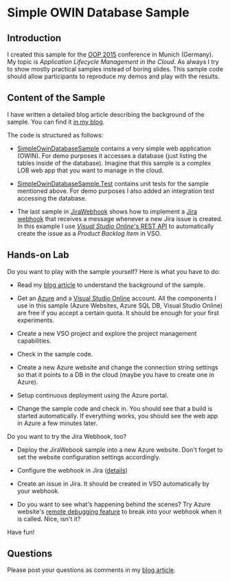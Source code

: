 # Simple OWIN Database Sample

## Introduction

I created this sample for the [OOP 2015](http://www.oop-konferenz.de/oop2015/startseite-englisch/conference.html)
conference in Munich (Germany). My topic is *Application Lifecycle Management in the Cloud*.
As always I try to show mostly practical samples instead of boring slides. 
This sample code should allow participants to reproduce my demos and play with the
results.

## Content of the Sample

I have written a detailed blog article describing the background of the sample.
You can find it [in my blog](http://www.software-architects.com/devblog/2015/01/27/OOP-2015-ALM-in-the-Cloud-with-Visual-Studio-Online-and-Azure).

The code is structured as follows:

* [SimpleOwinDatabaseSample](SimpleOwinDatabaseSample) contains a very simple web
  application (OWIN). For demo purposes it accesses a database (just listing the
  tables inside of the database). Imagine that this sample is a complex LOB web app
  that you want to manage in the cloud.

* [SimpleOwinDatabaseSample.Test](SimpleOwinDatabaseSample.Test) contains 
  unit tests for the sample mentioned above. For demo purposes I also added an
  integration test accessing the database.

* The last sample in [JiraWebhook](JiraWebhook) shows how to implement a 
  [Jira webhook](https://developer.atlassian.com/display/JIRADEV/JIRA+Webhooks+Overview)
  that receives a message whenever a new Jira issue is created. In this
  example I use [*Visual Studio Online*'s REST API](http://www.visualstudio.com/en-us/integrate/reference/reference-vso-overview-vsi) 
  to automatically create the issue as a *Product Backlog Item* in VSO.

## Hands-on Lab

Do you want to play with the sample yourself? Here is what you have to do:

* Read my [blog article](http://www.software-architects.com/devblog/2015/01/27/OOP-2015-ALM-in-the-Cloud-with-Visual-Studio-Online-and-Azure)
  to understand the background of the sample.

* Get an [Azure](http://azure.microsoft.com) and a [Visual Studio Online](http://www.visualstudio.com)
  account. All the components I use in this sample (Azure Websites, Azure SQL DB,
  Visual Studio Online) are free if you accept a certain quota. It should be enough
  for your first experiments.

* Create a new VSO project and explore the project management capabilities.

* Check in the sample code.

* Create a new Azure website and change the connection string settings so that
  it points to a DB in the cloud (maybe you have to create one in Azure).

* Setup continuous deployment using the Azure portal.

* Change the sample code and check in. You should see that a build is started
  automatically. If everything works, you should see the web app in Azure a few
  minutes later.

Do you want to try the Jira Webhook, too?

* Deploy the JiraWebook sample into a new Azure website. Don't forget to set the
  website configuration settings accordingly.

* Configure the webhook in Jira ([details](https://developer.atlassian.com/display/JIRADEV/JIRA+Webhooks+Overview))

* Create an issue in Jira. It should be created in VSO automatically by your webhook.

* Do you want to see what's happening behind the scenes? Try Azure website's 
  [remote debugging feature](http://blogs.msdn.com/b/webdev/archive/2013/11/05/remote-debugging-a-window-azure-web-site-with-visual-studio-2013.aspx)
  to break into your webhook when it is called. Nice, isn't it? 

Have fun!

## Questions

Please post your questions as comments in my 
[blog article](http://www.software-architects.com/devblog/2015/01/27/OOP-2015-ALM-in-the-Cloud-with-Visual-Studio-Online-and-Azure).
